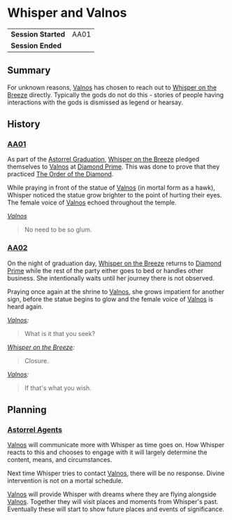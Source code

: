 # Whisper and Valnos

|||
| --- | --- |
| **Session Started** | AA01 | storyline.2
| **Session Ended** | |

## Summary

For unknown reasons, [Valnos](../../../astarus/gods/gods/valnos.md) has chosen to reach out to [Whisper on the Breeze](../../../astarus/people/whisper-on-the-breeze.md) directly. Typically the gods do not do this - stories of people having interactions with the gods is dismissed as legend or hearsay.

## History

### [AA01](../sessions/AA01.md)

As part of the [Astorrel Graduation](astorrel-graduation.md), [Whisper on the Breeze](../../../astarus/people/whisper-on-the-breeze.md) pledged themselves to [Valnos](../../../astarus/gods/gods/valnos.md) at [Diamond Prime](../../../astarus/places/buildings/temples/diamond-prime.md). This was done to prove that they practiced [The Order of the Diamond](../../../astarus/gods/the-order-of-the-diamond.md).

While praying in front of the statue of [Valnos](../../../astarus/gods/gods/valnos.md) (in mortal form as a hawk), Whisper noticed the statue grow brighter to the point of hurting their eyes. The female voice of [Valnos](../../../astarus/gods/gods/valnos.md) echoed throughout the temple.

*[Valnos](../../../astarus/gods/gods/valnos.md)*

> No need to be so glum.

### [AA02](../sessions/AA02.md)

On the night of graduation day, [Whisper on the Breeze](../../../astarus/people/whisper-on-the-breeze.md) returns to [Diamond Prime](../../../astarus/places/buildings/temples/diamond-prime.md) while the rest of the party either goes to bed or handles other business. She intentionally waits until her journey there is not observed.

Praying once again at the shrine to [Valnos](../../../astarus/gods/gods/valnos.md), she grows impatient for another sign, before the statue begins to glow and the female voice of [Valnos](../../../astarus/gods/gods/valnos.md) is heard again.

*[Valnos](../../../astarus/gods/gods/valnos.md):*
> What is it that you seek?

*[Whisper on the Breeze](../../../astarus/people/whisper-on-the-breeze.md):*
> Closure.

*[Valnos](../../../astarus/gods/gods/valnos.md):*
> If that's what you wish.

## Planning

### [Astorrel Agents](../astorrel-agents.md)

[Valnos](../../../astarus/gods/gods/valnos.md) will communicate more with Whisper as time goes on. How Whisper reacts to this and chooses to engage with it will largely determine the content, means, and circumstances.

Next time Whisper tries to contact [Valnos](../../../astarus/gods/gods/valnos.md), there will be no response. Divine intervention is not on a mortal schedule.

[Valnos](../../../astarus/gods/gods/valnos.md) will provide Whisper with dreams where they are flying alongside [Valnos](../../../astarus/gods/gods/valnos.md). Together they will visit places and moments from Whisper's past. Eventually these will start to show future places and events of significance.
